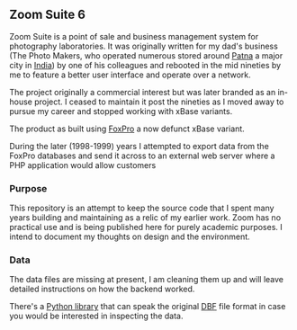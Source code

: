 ## Zoom Suite 6

Zoom Suite is a point of sale and business management system for photography laboratories. It was originally written for my dad's business (The Photo Makers, who operated numerous stored around [Patna](https://en.wikipedia.org/wiki/Patna) a major city in [India](https://en.wikipedia.org/wiki/India)) by one of his colleagues and rebooted in the mid nineties by me to feature a better user interface and operate over a network.

The project originally a commercial interest but was later branded as an in-house project. I ceased to maintain it post the nineties as I moved away to pursue my career and stopped working with xBase variants.

The product as built using [FoxPro](https://en.wikipedia.org/wiki/FoxPro) a now defunct xBase variant.

During the later (1998-1999) years I attempted to export data from the FoxPro databases and send it across to an external web server where a PHP application would allow customers 

### Purpose

This repository is an attempt to keep the source code that I spent many years building and maintaining as a relic of my earlier work. Zoom has no practical use and is being published here for purely academic purposes. I intend to document my thoughts on design and the environment.

### Data

The data files are missing at present, I am cleaning them up and will leave detailed instructions on how the backend worked.

There's a [Python library](http://pythonhosted.org/dbf/) that can speak the original [DBF](https://en.wikipedia.org/wiki/.dbf) file format in case you would be interested in inspecting the data. 